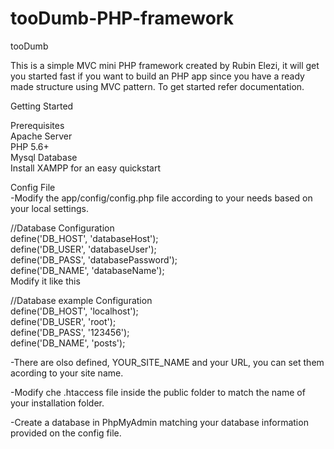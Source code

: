# tooDumb-PHP-framework
tooDumb <br />

This is a simple MVC mini PHP framework created by Rubin Elezi, it will get you started fast if you want to build an PHP app since you have a ready made structure using MVC pattern. To get started refer documentation.

Getting Started <br />

Prerequisites <br />
Apache Server <br />
PHP 5.6+ <br />
Mysql Database <br />
Install XAMPP for an easy quickstart <br />

Config File <br />
-Modify the app/config/config.php file according to your needs based on your local settings. <br />

//Database Configuration <br />
define('DB_HOST', 'databaseHost'); <br />
define('DB_USER', 'databaseUser'); <br />
define('DB_PASS', 'databasePassword'); <br />
define('DB_NAME', 'databaseName'); <br />
Modify it like this

//Database example Configuration <br />
define('DB_HOST', 'localhost'); <br />
define('DB_USER', 'root'); <br />
define('DB_PASS', '123456'); <br />
define('DB_NAME', 'posts');

-There are olso defined, YOUR_SITE_NAME and your URL, you can set them acording to your site name. <br />

-Modify che .htaccess file inside the public folder to match the name of your installation folder. <br />


-Create a database in PhpMyAdmin matching your database information provided on the config file. <br />

